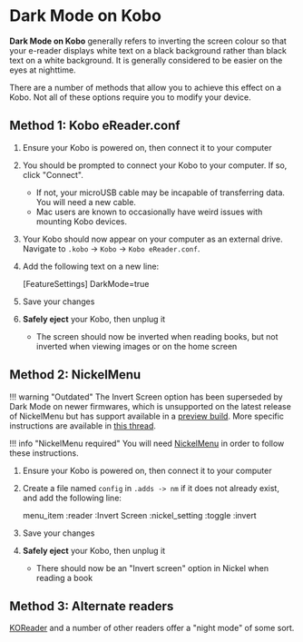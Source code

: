 # Dark Mode on Kobo

**Dark Mode on Kobo** generally refers to inverting the screen colour so that your e-reader displays white text on a black background rather than black text on a white background. It is generally considered to be easier on the eyes at nighttime.

There are a number of methods that allow you to achieve this effect on a Kobo. Not all of these options require you to modify your device.

## Method 1: Kobo eReader.conf

1. Ensure your Kobo is powered on, then connect it to your computer
1. You should be prompted to connect your Kobo to your computer. If so, click "Connect".
	- If not, your microUSB cable may be incapable of transferring data. You will need a new cable.
	- Mac users are known to occasionally have weird issues with mounting Kobo devices.
1. Your Kobo should now appear on your computer as an external drive. Navigate to `.kobo` -> `Kobo` -> `Kobo eReader.conf`.
1. Add the following text on a new line:

	[FeatureSettings]
	DarkMode=true

1. Save your changes
1. **Safely eject** your Kobo, then unplug it
	- The screen should now be inverted when reading books, but not inverted when viewing images or on the home screen

## Method 2: NickelMenu

!!! warning "Outdated"
	The Invert Screen option has been superseded by Dark Mode on newer firmwares, which is unsupported on the latest release of NickelMenu but has support available in a [preview build](https://www.mobileread.com/forums/showpost.php?p=4141992&postcount=555). More specific instructions are available in [this thread](https://www.reddit.com/r/kobo/comments/p2ysif/dark_aka_inverted_mode_suddenly_stopped_working/).
	
!!! info "NickelMenu required"
	You will need [NickelMenu](/kobo/info/sotware/nickelmenu) in order to follow these instructions.

1. Ensure your Kobo is powered on, then connect it to your computer
1. Create a file named `config` in `.adds -> nm` if it does not already exist, and add the following line:

	menu_item :reader  :Invert Screen      :nickel_setting     :toggle :invert

1. Save your changes
1. **Safely eject** your Kobo, then unplug it
	- There should now be an "Invert screen" option in Nickel when reading a book

## Method 3: Alternate readers

[KOReader](/kobo/info/readers/koreader) and a number of other readers offer a "night mode" of some sort.
